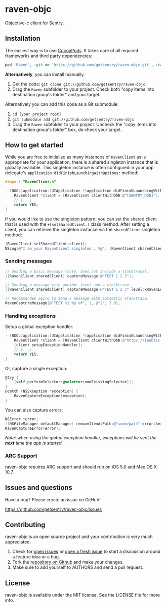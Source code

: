 # raven-objc

Objective-c client for [Sentry](https://www.getsentry.com/welcome/).


## Installation

The easiest way is to use [CocoaPods](http://cocoapods.org). It takes care of all required frameworks and third party dependencies:

```ruby
pod 'Raven', :git => 'https://github.com/getsentry/raven-objc.git', :tag => '0.5.0'
```

**Alternatively**, you can install manually.

1. Get the code: `git clone git://github.com/getsentry/raven-objc`
2. Drag the `Raven` subfolder to your project. Check both "copy items into destination group's folder" and your target.

Alternatively you can add this code as a Git submodule:

1. `cd [your project root]`
2. `git submodule add git://github.com/getsentry/raven-objc`
3. Drag the `Raven` subfolder to your project. Uncheck the "copy items into destination group's folder" box, do check your target.


## How to get started

While you are free to initialize as many instances of `RavenClient` as is appropriate for your application, there is a shared singleton instance that is globally available. This singleton instance is often configured in your app delegate's `application:didFinishLaunchingWithOptions:` method:

```objective-c
#import "RavenClient.h"

- (BOOL)application:(UIApplication *)application didFinishLaunchingWithOptions:(NSDictionary *)launchOptions {
    RavenClient *client = [RavenClient clientWithDSN:@"[SENTRY_DSN]"];
    // [...]
    return YES;
}
```
If you would like to use the singleton pattern, you can set the shared client that is used with the
`+[setSharedClient:]` class method. After setting a client, you can retreive the singleton instance via
the `sharedClient` singleton method:

```objective-c
[RavenClient setSharedClient:client];
NSLog(@"I am your RavenClient singleton : %@", [RavenClient sharedClient]);
```

### Sending messages

```objective-c
// Sending a basic message (note, does not include a stacktrace):
[[RavenClient sharedClient] captureMessage:@"TEST 1 2 3"];

// Sending a message with another level and a stacktrace:
[[RavenClient sharedClient] captureMessage:@"TEST 1 2 3" level:kRavenLogLevelDebugInfo method:__FUNCTION__ file:__FILE__ line:__LINE__];

// Recommended macro to send a message with automatic stacktrace:
RavenCaptureMessage(@"TEST %i %@ %f", 1, @"2", 3.0);
```

### Handling exceptions

Setup a global exception handler:

```objective-c
- (BOOL)application:(UIApplication *)application didFinishLaunchingWithOptions:(NSDictionary *)launchOptions {
    RavenClient *client = [RavenClient clientWithDSN:@"https://[public]:[secret]@[server]/[project id]"];
    [client setupExceptionHandler];
    // [...]
    return YES;
}
```

Or, capture a single exception:

```objective-c
@try {
    [self performSelector:@selector(nonExistingSelector)];
}
@catch (NSException *exception) {
    RavenCaptureException(exception);
}
```

You can also capture errors:

```objective-c
NSError *error;
[[NSFileManager defaultManager] removeItemAtPath:@"some/path" error:&error];
RavenCaptureError(error);
```

*Note: when using the global exception handler, exceptions will be sent the __next__ time the app is started.*

### ARC Support

raven-objc requires ARC support and should run on iOS 5.0 and Mac OS X 10.7.

## Issues and questions

Have a bug? Please create an issue on GitHub!

https://github.com/getsentry/raven-objc/issues


## Contributing

raven-objc is an open source project and your contribution is very much appreciated.

1. Check for [open issues](https://github.com/getsentry/raven-objc/issues) or [open a fresh issue](https://github.com/getsentry/raven-objc/issues/new) to start a discussion around a feature idea or a bug.
2. Fork the [repository on Github](https://github.com/getsentry/raven-objc) and make your changes.
3. Make sure to add yourself to AUTHORS and send a pull request.


## License

raven-objc is available under the MIT license. See the LICENSE file for more info.

